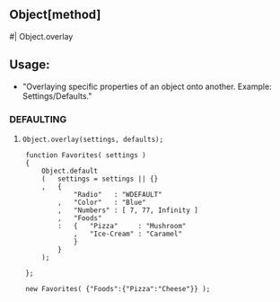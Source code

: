 Object[method]
------------------------------------------

#| Object.overlay

## Usage:

 * "Overlaying specific properties of an object onto another. Example: Settings/Defaults."

### DEFAULTING

 1. `Object.overlay(settings, defaults);`

```
    function Favorites( settings )
    {   
        Object.default
        (   settings = settings || {}
        ,   {   
                "Radio"   : "WDEFAULT"
            ,   "Color"   : "Blue"
            ,   "Numbers" : [ 7, 77, Infinity ]
            ,   "Foods"
            :   {   "Pizza"     : "Mushroom"
                ,   "Ice-Cream" : "Caramel"
                }
            }
        );
        
    };
    
    new Favorites( {"Foods":{"Pizza":"Cheese"}} );
```
